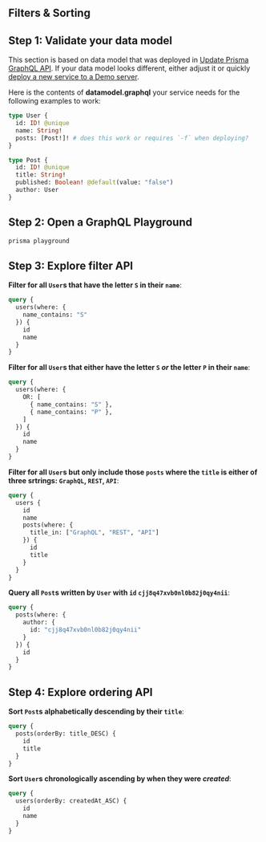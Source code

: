 ## Filters & Sorting

## Step 1: Validate your data model

This section is based on data model that was deployed in [Update Prisma GraphQL API](../2-Update-Prisma-GraphQL-API/README.md). If your data model looks different, either adjust it or quickly [deploy a new service to a Demo server](../1-Setup-Prisma/README.md).

Here is the contents of **datamodel.graphql** your service needs for the following examples to work:

```graphql
type User {
  id: ID! @unique
  name: String!
  posts: [Post!]! # does this work or requires `-f` when deploying?
}

type Post {
  id: ID! @unique
  title: String!
  published: Boolean! @default(value: "false")
  author: User
}
```

## Step 2: Open a GraphQL Playground

```bash
prisma playground
```

## Step 3: Explore filter API

**Filter for all `User`s that have the letter `S` in their `name`**:

```graphql
query {
  users(where: {
    name_contains: "S"
  }) {
    id
    name
  }
}
```

**Filter for all `User`s that either have the letter `S` _or_ the letter `P` in their `name`**:

```graphql
query {
  users(where: {
    OR: [
      { name_contains: "S" },
      { name_contains: "P" },
    ]
  }) {
    id
    name
  }
}
```

**Filter for all `User`s but only include those `posts` where the `title` is either of three srtrings: `GraphQL`, `REST`, `API`**:

```graphql
query {
  users {
    id
    name
    posts(where: {
      title_in: ["GraphQL", "REST", "API"]
    }) {
      id
      title
    }
  }
}
```

**Query all `Post`s written by `User` with `id` `cjj8q47xvb0nl0b82j0qy4nii`**:

```graphql
query {
  posts(where: {
    author: {
      id: "cjj8q47xvb0nl0b82j0qy4nii"
    }
  }) {
    id
  }
}
```

## Step 4: Explore ordering API

**Sort `Post`s alphabetically descending by their `title`**:

```graphql
query {
  posts(orderBy: title_DESC) {
    id
    title
  }
}
```

**Sort `User`s chronologically ascending by when they were _created_**:

```graphql
query {
  users(orderBy: createdAt_ASC) {
    id
    name
  }
}
```